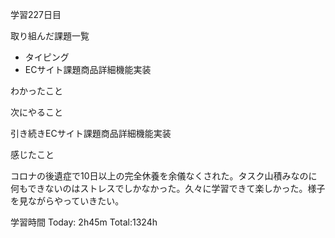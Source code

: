 学習227日目

取り組んだ課題一覧

- タイピング
-  ECサイト課題商品詳細機能実装

わかったこと

次にやること

引き続きECサイト課題商品詳細機能実装

感じたこと

コロナの後遺症で10日以上の完全休養を余儀なくされた。タスク山積みなのに何もできないのはストレスでしかなかった。久々に学習できて楽しかった。様子を見ながらやっていきたい。

学習時間 Today: 2h45m Total:1324h